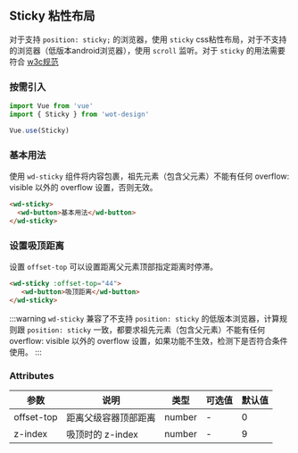 ## Sticky 粘性布局

对于支持 `position: sticky;` 的浏览器，使用 `sticky` css粘性布局，对于不支持的浏览器（低版本android浏览器），使用 `scroll` 监听。对于 `sticky` 的用法需要符合 [w3c规范](https://developer.mozilla.org/zh-CN/docs/Web/CSS/position)

### 按需引入

```javascript
import Vue from 'vue'
import { Sticky } from 'wot-design'

Vue.use(Sticky)
```

### 基本用法

使用 `wd-sticky` 组件将内容包裹，祖先元素（包含父元素）不能有任何 overflow: visible 以外的 overflow 设置，否则无效。

```html
<wd-sticky>
  <wd-button>基本用法</wd-button>
</wd-sticky>
```

### 设置吸顶距离

设置 `offset-top` 可以设置距离父元素顶部指定距离时停滞。

```html
<wd-sticky :offset-top="44">
   <wd-button>吸顶距离</wd-button>
</wd-sticky>
```

:::warning
`wd-sticky` 兼容了不支持 `position: sticky` 的低版本浏览器，计算规则跟 `position: sticky` 一致，都要求祖先元素（包含父元素）不能有任何 overflow: visible 以外的 overflow 设置，如果功能不生效，检测下是否符合条件使用。
:::

### Attributes

| 参数      | 说明                                 | 类型      | 可选值       | 默认值   |
|---------- |------------------------------------ |---------- |------------- |-------- |
| offset-top | 距离父级容器顶部距离 | number | - | 0 |
| z-index | 吸顶时的 z-index | number | - | 9 |